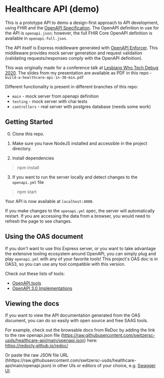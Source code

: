 # Healthcare API (demo)

This is a prototype API to demo a design-first approach to API development, using FHIR and the [OpenAPI Specification](https://www.openapis.org/). The OpenAPI definition in use for the API is `openapi.json`; however, the full FHIR Core OpenAPI definition is available in `openapi-full.json`.

The API itself is Express middleware generated with [OpenAPI Enforcer](https://github.com/byu-oit/openapi-enforcer). This middleware provides mock server generation and request validation (validating requests/responses comply with the OpenAPI definition).

This was originally made for a conference talk at [Lesbians Who Tech Debug 2020](https://lesbianswhotech.org/debug2020/). The slides from my presentation are available as PDF in this repo - `build-a-healthcare-api-in-30-min.pdf`

Different functionality is present in different branches of this repo:
* `main` - mock server from openapi definition
* `testing` - mock server with chai tests
* `controllers` - real server with postgres database (needs some work)

## Getting Started

0. Clone this repo.

1. Make sure you have NodeJS installed and accessible in the project directory.

2. Install dependencies

> npm install

3. If you want to run the server locally and detect changes to the `openapi.yml` file

> npm start

Your API is now available at `localhost:4000`.

If you make changes to the `openapi.yml` spec, the server will automatically restart. If you are accessing the data from a browser, you would need to refresh the page to see changes.

## Using the OAS document

If you don't want to use this Express server, or you want to take advantage the extensive tooling ecosystem around OpenAPI, you can simply plug and play `openapi.yml` with any of your favorite tools! This project's OAS doc is in OAS3, so you can use any tool compatible with this version.

Check out these lists of tools:

- [OpenAPI.tools](https://openapi.tools/)
- [OpenAPI 3.0 Implementations](https://github.com/OAI/OpenAPI-Specification/blob/master/IMPLEMENTATIONS.md)

## Viewing the docs

If you want to view the API documentation generated from the OAS document, you can do so easily with open source and free SAAS tools.

For example, check out the browsable docs from ReDoc by adding the link to the raw openapi.json file (https://raw.githubusercontent.com/switzersc-usds/healthcare-api/main/openapi.json) here: https://redocly.github.io/redoc/

Or paste the raw JSON file URL (hhttps://raw.githubusercontent.com/switzersc-usds/healthcare-api/main/openapi.json) in other UIs or editors of your choice, e.g. [Swagger UI](https://petstore.swagger.io/).
